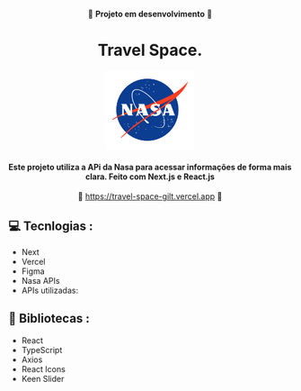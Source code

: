 <div align='center'>

   :construction: **Projeto em desenvolvimento** :construction:

   # Travel Space.

   <img height='140px' src='./src/assets/NasaLogo.png' alt='logo para github'/>
      
   #### Este projeto utiliza a APi da Nasa para acessar informações de forma mais clara. Feito com Next.js e React.js ####

   :link: https://travel-space-gilt.vercel.app :link:
</div>

## :computer: Tecnlogias :

- Next
- Vercel
- Figma
- Nasa APIs
- APIs utilizadas: 

## :rocket: Bibliotecas :

- React
- TypeScript
- Axios
- React Icons
- Keen Slider
